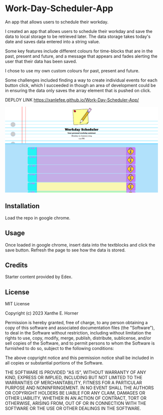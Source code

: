 # Work-Day-Scheduler-App
An app that allows users to schedule their workday.

I created an app that allows users to schedule their workday and save the data to local storage to be retrieved later. The data storage takes today's date and saves data entered into a string value. 

Some key features include different colours for time-blocks that are in the past, present and future, and a message that appears and fades alerting the user that their data has been saved.

I chose to use my own custom colours for past, present and future.

Some challenges included finding a way to create individual events for each button click, which I succeeded in though an area of development could be in ensuring the data only saves the array element that is pushed on click.


DEPLOY LINK
https://xanlefee.github.io/Work-Day-Scheduler-App/



<img src="assets/images/Scheduler.png" width="800" />



## Installation

Load the repo in google chrome.


## Usage 

Once loaded in google chrome, insert data into the textblocks and click the save button. Refresh the page to see how the data is stored.



## Credits

Starter content provided by Edex.


## License
MIT License

Copyright (c) 2023 Xanthe E. Horner

Permission is hereby granted, free of charge, to any person obtaining a copy
of this software and associated documentation files (the "Software"), to deal
in the Software without restriction, including without limitation the rights
to use, copy, modify, merge, publish, distribute, sublicense, and/or sell
copies of the Software, and to permit persons to whom the Software is
furnished to do so, subject to the following conditions:

The above copyright notice and this permission notice shall be included in all
copies or substantial portions of the Software.

THE SOFTWARE IS PROVIDED "AS IS", WITHOUT WARRANTY OF ANY KIND, EXPRESS OR
IMPLIED, INCLUDING BUT NOT LIMITED TO THE WARRANTIES OF MERCHANTABILITY,
FITNESS FOR A PARTICULAR PURPOSE AND NONINFRINGEMENT. IN NO EVENT SHALL THE
AUTHORS OR COPYRIGHT HOLDERS BE LIABLE FOR ANY CLAIM, DAMAGES OR OTHER
LIABILITY, WHETHER IN AN ACTION OF CONTRACT, TORT OR OTHERWISE, ARISING FROM,
OUT OF OR IN CONNECTION WITH THE SOFTWARE OR THE USE OR OTHER DEALINGS IN THE
SOFTWARE.

